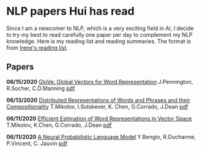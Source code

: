 

# NLP papers Hui has read

Since I am a newcomer to NLP, which is a very exciting field in AI, I decide to try my best to read carefully one paper per day to complement my NLP knowledge. Here is my reading list and reading summaries. The format is from [Irene's reading list](https://github.com/irenetrampoline/papers).

## Papers

**06/15/2020** [GloVe: Global Vectors for Word Representation](./writeups/GloVe.md) J.Pennington, R.Socher, C.D.Manning [pdf](https://nlp.stanford.edu/pubs/glove.pdf)

**06/13/2020** [Distributed Representations of Words and Phrases and their Compositionality](./writeups/Negative_sampling.md) T.Mikolov, I.Sutskever, K. Chen, G.Corrado,  J.Dean [pdf](https://arxiv.org/abs/1310.4546)

**06/11/2020** [Efficient Estimation of Word Representations in Vector Space](./writeups/Word2vec.md) T.Mikolov, K.Chen, G.Corrado, J.Dean [pdf](https://arxiv.org/abs/1301.3781)

**06/11/2020** [A Neural Probabilistic Language Model](./writeups/NNLM.md) Y.Bengio, R.Ducharme, P.Vincent, C. Jauvin [pdf](http://www.jmlr.org/papers/volume3/bengio03a/bengio03a.pdf)







